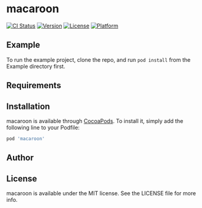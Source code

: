 # macaroon

[![CI Status](https://img.shields.io/travis/sakkaras/macaroon.svg?style=flat)](https://travis-ci.org/sakkaras/macaroon)
[![Version](https://img.shields.io/cocoapods/v/macaroon.svg?style=flat)](https://cocoapods.org/pods/macaroon)
[![License](https://img.shields.io/cocoapods/l/macaroon.svg?style=flat)](https://cocoapods.org/pods/macaroon)
[![Platform](https://img.shields.io/cocoapods/p/macaroon.svg?style=flat)](https://cocoapods.org/pods/macaroon)

## Example

To run the example project, clone the repo, and run `pod install` from the Example directory first.

## Requirements

## Installation

macaroon is available through [CocoaPods](https://cocoapods.org). To install
it, simply add the following line to your Podfile:

```ruby
pod 'macaroon'
```

## Author

## License

macaroon is available under the MIT license. See the LICENSE file for more info.
